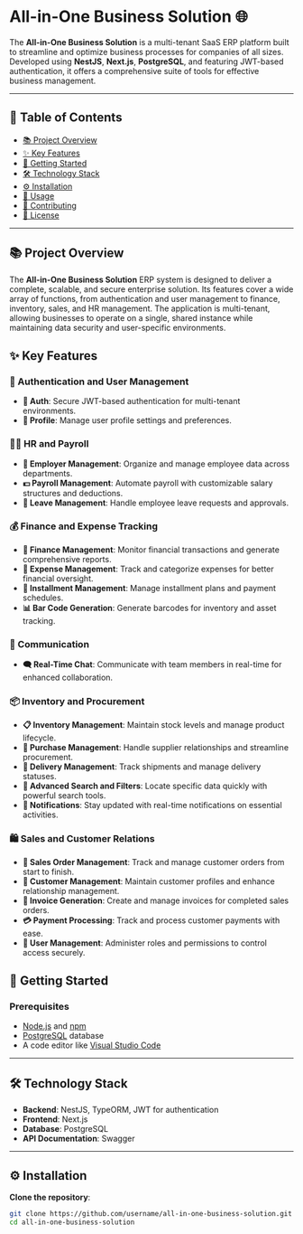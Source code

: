 # All-in-One Business Solution 🌐

The **All-in-One Business Solution** is a multi-tenant SaaS ERP platform built to streamline and optimize business processes for companies of all sizes. Developed using **NestJS**, **Next.js**, **PostgreSQL**, and featuring JWT-based authentication, it offers a comprehensive suite of tools for effective business management. 

---

## 📜 Table of Contents

- [📚 Project Overview](#project-overview)
- [✨ Key Features](#key-features)
- [🚀 Getting Started](#getting-started)
- [🛠️ Technology Stack](#technology-stack)
- [⚙️ Installation](#installation)
- [📖 Usage](#usage)
- [🤝 Contributing](#contributing)
- [📄 License](#license)

---

## 📚 Project Overview

The **All-in-One Business Solution** ERP system is designed to deliver a complete, scalable, and secure enterprise solution. Its features cover a wide array of functions, from authentication and user management to finance, inventory, sales, and HR management. The application is multi-tenant, allowing businesses to operate on a single, shared instance while maintaining data security and user-specific environments.

## ✨ Key Features

### 🔑 Authentication and User Management
- **🔐 Auth**: Secure JWT-based authentication for multi-tenant environments.
- **👤 Profile**: Manage user profile settings and preferences.

### 🧑‍💼 HR and Payroll
- **👥 Employer Management**: Organize and manage employee data across departments.
- **💵 Payroll Management**: Automate payroll with customizable salary structures and deductions.
- **📝 Leave Management**: Handle employee leave requests and approvals.

### 💰 Finance and Expense Tracking
- **📑 Finance Management**: Monitor financial transactions and generate comprehensive reports.
- **💸 Expense Management**: Track and categorize expenses for better financial oversight.
- **📆 Installment Management**: Manage installment plans and payment schedules.
- **📊 Bar Code Generation**: Generate barcodes for inventory and asset tracking.

### 💬 Communication
- **🗨️ Real-Time Chat**: Communicate with team members in real-time for enhanced collaboration.

### 📦 Inventory and Procurement
- **📋 Inventory Management**: Maintain stock levels and manage product lifecycle.
- **🛒 Purchase Management**: Handle supplier relationships and streamline procurement.
- **🚚 Delivery Management**: Track shipments and manage delivery statuses.
- **🔎 Advanced Search and Filters**: Locate specific data quickly with powerful search tools.
- **🔔 Notifications**: Stay updated with real-time notifications on essential activities.

### 🛍️ Sales and Customer Relations
- **📜 Sales Order Management**: Track and manage customer orders from start to finish.
- **👥 Customer Management**: Maintain customer profiles and enhance relationship management.
- **📄 Invoice Generation**: Create and manage invoices for completed sales orders.
- **💳 Payment Processing**: Track and process customer payments with ease.
- **🔐 User Management**: Administer roles and permissions to control access securely.

## 🚀 Getting Started

### Prerequisites

- [Node.js](https://nodejs.org/) and [npm](https://npmjs.com/)
- [PostgreSQL](https://www.postgresql.org/) database
- A code editor like [Visual Studio Code](https://code.visualstudio.com/)

---
## 🛠️ Technology Stack

- **Backend**: NestJS, TypeORM, JWT for authentication
- **Frontend**: Next.js
- **Database**: PostgreSQL
- **API Documentation**: Swagger

---
## ⚙️ Installation

 **Clone the repository**:
   ```bash
   git clone https://github.com/username/all-in-one-business-solution.git
   cd all-in-one-business-solution
